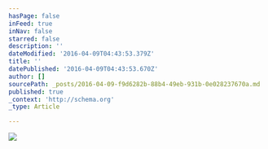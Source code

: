 ```yaml
---
hasPage: false
inFeed: true
inNav: false
starred: false
description: ''
dateModified: '2016-04-09T04:43:53.379Z'
title: ''
datePublished: '2016-04-09T04:43:53.670Z'
author: []
sourcePath: _posts/2016-04-09-f9d6282b-88b4-49eb-931b-0e028237670a.md
published: true
_context: 'http://schema.org'
_type: Article

---
```

![](https://the-grid-user-content.s3-us-west-2.amazonaws.com/b8677cf8-4c4c-478e-9e24-cef4f78a1a75.jpg)